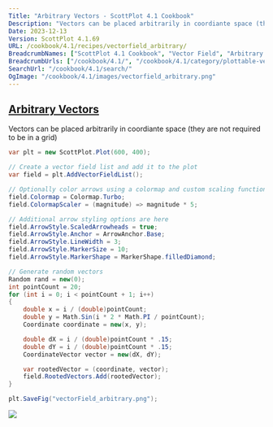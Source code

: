 ```yaml
---
Title: "Arbitrary Vectors - ScottPlot 4.1 Cookbook"
Description: "Vectors can be placed arbitrarily in coordiante space (they are not required to be in a grid)"
Date: 2023-12-13
Version: ScottPlot 4.1.69
URL: /cookbook/4.1/recipes/vectorfield_arbitrary/
BreadcrumbNames: ["ScottPlot 4.1 Cookbook", "Vector Field", "Arbitrary Vectors"]
BreadcrumbUrls: ["/cookbook/4.1/", "/cookbook/4.1/category/plottable-vector-field", "/cookbook/4.1/recipes/vectorfield_arbitrary/"]
SearchUrl: "/cookbook/4.1/search/"
OgImage: "/cookbook/4.1/images/vectorfield_arbitrary.png"
---
```


<h2><a id='arbitrary-vectors' href='/cookbook/4.1/recipes/vectorfield_arbitrary/'>Arbitrary Vectors</a></h2>

Vectors can be placed arbitrarily in coordiante space (they are not required to be in a grid)

```cs
var plt = new ScottPlot.Plot(600, 400);

// Create a vector field list and add it to the plot
var field = plt.AddVectorFieldList();

// Optionally color arrows using a colormap and custom scaling function
field.Colormap = Colormap.Turbo;
field.ColormapScaler = (magnitude) => magnitude * 5;

// Additional arrow styling options are here
field.ArrowStyle.ScaledArrowheads = true;
field.ArrowStyle.Anchor = ArrowAnchor.Base;
field.ArrowStyle.LineWidth = 3;
field.ArrowStyle.MarkerSize = 10;
field.ArrowStyle.MarkerShape = MarkerShape.filledDiamond;

// Generate random vectors
Random rand = new(0);
int pointCount = 20;
for (int i = 0; i < pointCount + 1; i++)
{
    double x = i / (double)pointCount;
    double y = Math.Sin(i * 2 * Math.PI / pointCount);
    Coordinate coordinate = new(x, y);

    double dX = i / (double)pointCount * .15;
    double dY = i / (double)pointCount * .15;
    CoordinateVector vector = new(dX, dY);

    var rootedVector = (coordinate, vector);
    field.RootedVectors.Add(rootedVector);
}

plt.SaveFig("vectorField_arbitrary.png");
```

<img src='../../images/vectorfield_arbitrary.png' class='d-block mx-auto my-5' />


